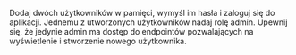 Dodaj dwóch użytkowników w pamięci, wymyśl im hasła i zaloguj się do aplikacji. Jednemu z utworzonych użytkowników nadaj
rolę admin. Upewnij się, że jedynie admin ma dostęp do endpointów pozwalających na wyświetlenie i stworzenie nowego
użytkownika. 